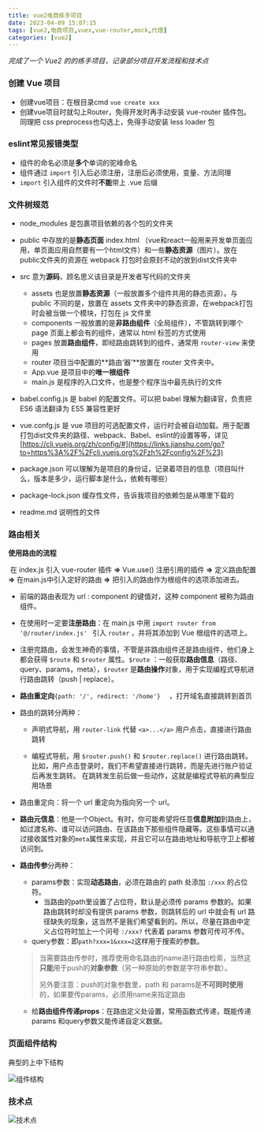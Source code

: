 ```yaml
---
title: vue2电商练手项目
date: 2023-04-09 15:07:15
tags: [vue2,电商项目,vuex,vue-router,mock,代理]
categories: [vue2]
---
```


*完成了一个 Vue2 的的练手项目，记录部分项目开发流程和技术点*

### 创建 Vue 项目

+ 创建vue项目：在根目录cmd `vue create xxx`
+ 创建vue项目时就勾上Router，免得开发时再手动安装 vue-router 插件包。同理把 css preprocess也勾选上，免得手动安装 less loader 包



### eslint常见报错类型

+ 组件的命名必须是**多个**单词的驼峰命名
+ 组件通过 `import` 引入后必须注册，注册后必须使用，变量、方法同理
+ `import` 引入组件的文件时**不能**带上 .vue 后缀



### 文件树规范

+ node_modules 是包裹项目依赖的各个包的文件夹
+ public 中存放的是**静态页面** index.html （vue和react一般用来开发单页面应用，单页面应用自然要有一个html文件）和一些**静态资源**（图片）。放在public文件夹的资源在 webpack 打包时会原封不动的放到dist文件夹中

+ src 意为**源码**，顾名思义该目录是开发者写代码的文件夹
  + assets 也是放置**静态资源**（一般放置多个组件共用的静态资源）。与 public 不同的是，放置在 assets 文件夹中的静态资源，在webpack打包时会被当做一个模块，打包在 js 文件里
  + components 一般放置的是**非路由组件**（全局组件），不管跳转到哪个 page 页面上都会有的组件，通常以 html 标签的方式使用
  + pages 放置**路由组件**，即经路由跳转到的组件，通常用 `router-view` 来使用
  + router 项目当中配置的**路由‘器’**放置在 router 文件夹中。
  + App.vue 是项目中的**唯一根组件**
  + main.js 是程序的入口文件，也是整个程序当中最先执行的文件
+ babel.config.js 是 babel 的配置文件。可以把 babel 理解为翻译官，负责把 ES6 语法翻译为 ES5 兼容性更好
+ vue.confg.js 是 vue 项目的可选配置文件，运行时会被自动加载。用于配置打包dist文件夹的路径、webpack、Babel、eslint的设置等等，详见[https://cli.vuejs.org/zh/config/#](https://links.jianshu.com/go?to=https%3A%2F%2Fcli.vuejs.org%2Fzh%2Fconfig%2F%23)
+ package.json 可以理解为是项目的身份证，记录着项目的信息（项目叫什么，版本是多少，运行脚本是什么，依赖有哪些）
+ package-lock.json 缓存性文件，告诉我项目的依赖包是从哪里下载的
+ readme.md 说明性的文件



### 路由相关

**使用路由的流程**

​		在 index.js 引入 vue-router 插件 **=>** Vue.use() 注册引用的插件 **=>** 定义路由配置 **=>** 在main.js中引入定好的路由 **=>** 把引入的路由作为根组件的选项添加进去。

+ 前端的路由表现为 url : component 的键值对，这种 component 被称为路由组件。

+ 在使用时一定要**注册路由**：在 main.js 中用 `import router from '@/router/index.js' ` 引入 `router` ，并将其添加到 Vue 根组件的选项上。

+ 注册完路由，会发生神奇的事情，不管是非路由组件还是路由组件，他们身上都会获得 `$route` 和 `$router` 属性。`$route` ：一般获取**路由信息**（路径、query、params，meta），`$router` 是**路由操作**对象，用于实现编程式导航进行路由跳转（push | replace）。

+ **路由重定向**`{path: '/', redirect: '/home'}  ` ，打开域名直接跳转到首页

+ 路由的跳转分两种：

  + 声明式导航，用 `router-link` 代替 `<a>...</a>` 用户点击，直接进行路由跳转	

  + 编程式导航，用 `$router.push()` 和 `$router.replace()` 进行路由跳转。比如，用户点击登录时，我们不希望直接进行跳转，而是先进行账户验证后再发生跳转。  在跳转发生前后做一些动作，这就是编程式导航的典型应用场景

+ 路由重定向：将一个 url 重定向为指向另一个 url。

+ **路由元信息**：他是一个Object。有时，你可能希望将任意**信息附加**到路由上，如过渡名称、谁可以访问路由、在该路由下那些组件隐藏等。这些事情可以通过接收属性对象的`meta`属性来实现，并且它可以在路由地址和导航守卫上都被访问到。

+ **路由传参**分两种：

  + params参数：实现**动态路由**，必须在路由的 path 处添加 `:/xxx` 的占位符。
    + 当路由的path里设置了占位符，默认是必须传 params 参数的。如果路由跳转时却没有提供 params 参数，则跳转后的 url 中就会有 url 路径缺失的现象，这当然不是我们希望看到的。所以，尽量在路由中定义占位符时加上一个问号 `:/xxx?` 代表着 params 参数可传可不传。
  + query参数：即`path?xxx=1&xxx=2`这样用于搜索的参数。

  > 当需要路由传参时，推荐使用命名路由的name进行路由检索，当然这**只能**用于push的**对象参数**（另一种原始的参数是字符串参数）。
  >
  > 另外要注意：push的对象参数里，path 和 params是**不可同时使用**的，如果要传params，必须用name来指定路由

  + 给**路由组件传递props**：在路由定义处设置，常用函数式传递，既能传递 params 和query参数又能传递自定义数据。



### 页面组件结构

典型的上中下结构

![组件结构](https://imgnothing.top/images/99a042307be2e6e58cd703214d0c07a4.png)



### 技术点

![技术点](https://imgnothing.top/images/7801634e91006adb2b0a329401f8cbba.png)
